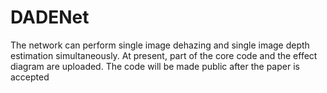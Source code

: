 # DADENet
The network can perform single image dehazing and single image depth estimation simultaneously. At present, part of the core code and the effect diagram are uploaded. The code will be made public after the paper is accepted
